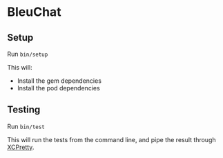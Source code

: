 # BleuChat #

## Setup ##

Run `bin/setup`

This will:

 - Install the gem dependencies
 - Install the pod dependencies

## Testing ##

Run `bin/test`

This will run the tests from the command line, and pipe the result through
[XCPretty][].

[XCPretty]: https://github.com/supermarin/xcpretty
